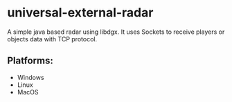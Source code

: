 # universal-external-radar
A simple java based radar using libdgx. It uses Sockets to receive players or objects data with TCP protocol.

## Platforms:
- Windows
- Linux
- MacOS
